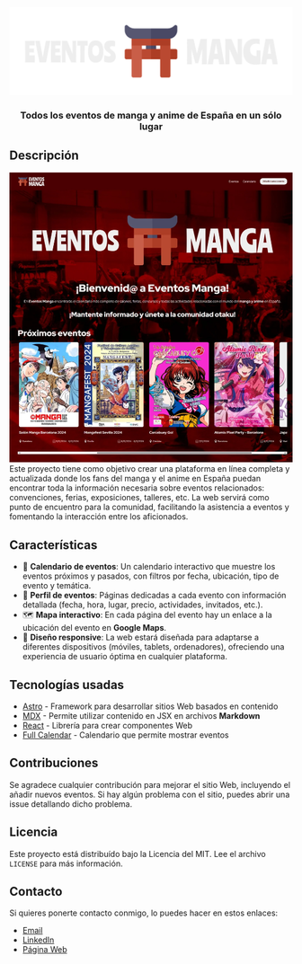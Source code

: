 <div class="center">
  <a href="https://santosalarcon.github.io/eventosmanga" target="_blank">
  <img src="public/LogoHorizontal.svg" alt="Logo" />
  </a>
  <h3 align="center">Todos los eventos de manga y anime de España en un sólo lugar</h3>
</div>

## Descripción
![Portada](https://raw.githubusercontent.com/SantosAlarcon/eventosmanga/refs/heads/master/public/Portada.webp)
Este proyecto tiene como objetivo crear una plataforma en línea completa y actualizada donde los fans del manga y el anime en España puedan encontrar toda la información necesaria sobre eventos relacionados: convenciones, ferias, exposiciones, talleres, etc. La web servirá como punto de encuentro para la comunidad, facilitando la asistencia a eventos y fomentando la interacción entre los aficionados.

## Características
+ 📅 **Calendario de eventos**: Un calendario interactivo que muestre los eventos próximos y pasados, con filtros por fecha, ubicación, tipo de evento y temática.
+ 🎫 **Perfil de eventos**: Páginas dedicadas a cada evento con información detallada (fecha, hora, lugar, precio, actividades, invitados, etc.).
+ 🗺️ **Mapa interactivo**: En cada página del evento hay un enlace a la ubicación del evento en **Google Maps**.
+ 📱 **Diseño responsive**: La web estará diseñada para adaptarse a diferentes dispositivos (móviles, tablets, ordenadores), ofreciendo una experiencia de usuario óptima en cualquier plataforma.

## Tecnologías usadas
+ [Astro](https://astro.build) - Framework para desarrollar sitios Web basados en contenido
+ [MDX](https://mdxjs.com) - Permite utilizar contenido en JSX en archivos **Markdown**
+ [React](https://react.dev) - Librería para crear componentes Web
+ [Full Calendar](https://fullcalendar.io) - Calendario que permite mostrar eventos

## Contribuciones
Se agradece cualquier contribución para mejorar el sitio Web, incluyendo el añadir nuevos eventos. Si hay algún problema con el sitio, puedes abrir una issue detallando dicho problema.

## Licencia
Este proyecto está distribuído bajo la Licencia del MIT. Lee el archivo `LICENSE` para más información.

## Contacto
Si quieres ponerte contacto conmigo, lo puedes hacer en estos enlaces:
+ [Email](mailto:santosalarcon86@gmail.com)
+ [LinkedIn](https://www.linkedin.com/in/santos-alarcon-asensio)
+ [Página Web](https://www.santosalarcon.es)

